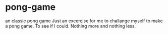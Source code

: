 # pong-game
an classic pong game
Just an excercise for me to challange myself to make a pong game. To see if I could. Nothing more and nothing less. 
